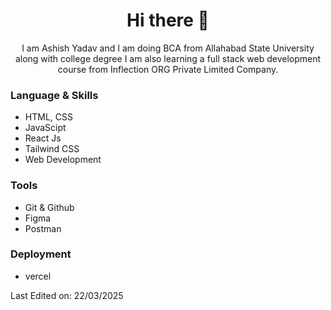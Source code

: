 <h1 align="center"> Hi there 👋 </h1>
<p align="center"> I am Ashish Yadav and I am doing BCA from Allahabad State University along with college degree I am also learning a full stack web development course from Inflection ORG Private Limited Company. </p>
<!-- <img align="right" src="https://www.kindpng.com/picc/m/274-2748314_freetoedit-menherachan-animegirl-animecute-png-kawaii-anime-girl.png" height="300" width="300"> -->
<h3> Language & Skills </h3>

- HTML, CSS
- JavaScipt
- React Js
- Tailwind CSS
- Web Development

<h3>Tools </h3>

- Git & Github
- Figma
- Postman

<h3>Deployment </h3>

- vercel

Last Edited on: 22/03/2025
